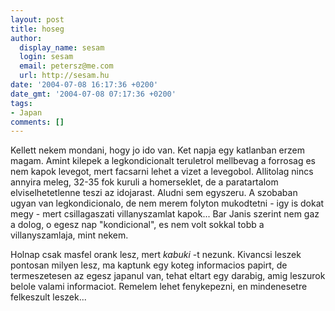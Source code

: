 ```yaml
---
layout: post
title: hoseg
author:
  display_name: sesam
  login: sesam
  email: petersz@me.com
  url: http://sesam.hu
date: '2004-07-08 16:17:36 +0200'
date_gmt: '2004-07-08 07:17:36 +0200'
tags:
- Japan
comments: []
---
```


Kellett nekem mondani, hogy jo ido van. Ket napja egy katlanban erzem magam. Amint kilepek a legkondicionalt teruletrol mellbevag a forrosag es nem kapok levegot, mert facsarni lehet a vizet a levegobol. Allitolag nincs annyira meleg, 32-35 fok kuruli a homerseklet, de a paratartalom elviselhetetlenne teszi az idojarast. Aludni sem egyszeru. A szobaban ugyan van legkondicionalo, de nem merem folyton mukodtetni - igy is dokat megy - mert csillagaszati villanyszamlat kapok... Bar Janis szerint nem gaz a dolog, o egesz nap "kondicional", es nem volt sokkal tobb a villanyszamlaja, mint nekem.

Holnap csak masfel orank lesz, mert _kabuki_ -t nezunk. Kivancsi leszek pontosan milyen lesz, ma kaptunk egy koteg informacios papirt, de termeszetesen az egesz japanul van, tehat eltart egy darabig, amig leszurok belole valami informaciot. Remelem lehet fenykepezni, en mindenesetre felkeszult leszek...
